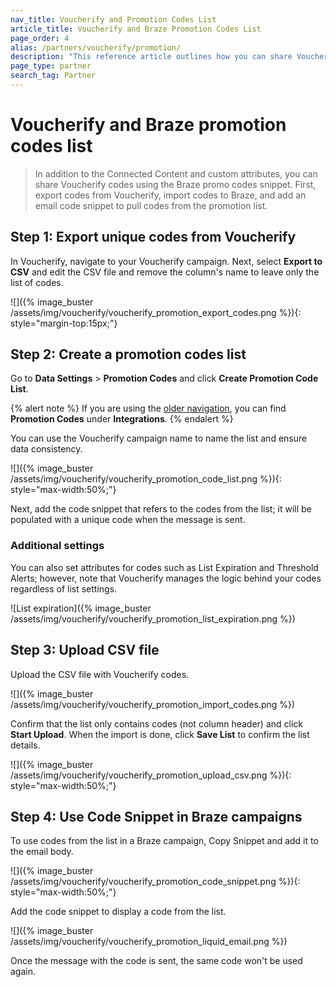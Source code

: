 ```yaml
---
nav_title: Voucherify and Promotion Codes List
article_title: Voucherify and Braze Promotion Codes List
page_order: 4
alias: /partners/voucherify/promotion/
description: "This reference article outlines how you can share Voucherify codes using Braze promo codes snippet."
page_type: partner
search_tag: Partner
---
```


# Voucherify and Braze promotion codes list

> In addition to the Connected Content and custom attributes, you can share Voucherify codes using the Braze promo codes snippet. First, export codes from Voucherify, import codes to Braze, and add an email code snippet to pull codes from the promotion list. 

## Step 1: Export unique codes from Voucherify

In Voucherify, navigate to your Voucherify campaign. Next, select **Export to CSV** and edit the CSV file and remove the column's name to leave only the list of codes.

![]({% image_buster /assets/img/voucherify/voucherify_promotion_export_codes.png %}){: style="margin-top:15px;"}

## Step 2: Create a promotion codes list

Go to **Data Settings** > **Promotion Codes** and click **Create Promotion Code List**.

{% alert note %}
If you are using the [older navigation]({{site.baseurl}}/navigation), you can find **Promotion Codes** under **Integrations**.
{% endalert %}

You can use the Voucherify campaign name to name the list and ensure data consistency.

![]({% image_buster /assets/img/voucherify/voucherify_promotion_code_list.png %}){: style="max-width:50%;"}

Next, add the code snippet that refers to the codes from the list; it will be populated with a unique code when the message is sent.

### Additional settings

You can also set attributes for codes such as List Expiration and Threshold Alerts; however, note that Voucherify manages the logic behind your codes regardless of list settings.

![List expiration]({% image_buster /assets/img/voucherify/voucherify_promotion_list_expiration.png %})

## Step 3: Upload CSV file

Upload the CSV file with Voucherify codes.

![]({% image_buster /assets/img/voucherify/voucherify_promotion_import_codes.png %})

Confirm that the list only contains codes (not column header) and click **Start Upload**. When the import is done, click **Save List** to confirm the list details.

![]({% image_buster /assets/img/voucherify/voucherify_promotion_upload_csv.png %}){: style="max-width:50%;"}

## Step 4: Use Code Snippet in Braze campaigns

To use codes from the list in a Braze campaign, Copy Snippet and add it to the email body.

![]({% image_buster /assets/img/voucherify/voucherify_promotion_code_snippet.png %}){: style="max-width:50%;"}

Add the code snippet to display a code from the list.

![]({% image_buster /assets/img/voucherify/voucherify_promotion_liquid_email.png %})

Once the message with the code is sent, the same code won't be used again.
